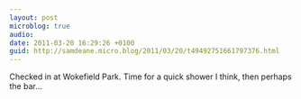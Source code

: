 ```yaml
---
layout: post
microblog: true
audio: 
date: 2011-03-20 16:29:26 +0100
guid: http://samdeane.micro.blog/2011/03/20/t49492751661797376.html
---
```

Checked in at Wokefield Park. Time for a quick shower I think, then perhaps the bar...
